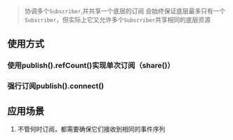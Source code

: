 >  协调多个`Subscriber`,并共享一个底层的订阅
>  会始终保证底层最多只有一个`Subscriber`，但实际上它又允许多个`Subscriber`共享相同的底层资源


## 使用方式

### 使用publish().refCount()实现单次订阅（share()）

### 强行订阅publish().connect()


## 应用场景
1. 不管何时订阅，都需要确保它们接收到相同的事件序列


